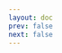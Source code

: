 ```yaml
---
layout: doc
prev: false
next: false
---
```


<CustomItemBox :item="{
  name: '哥布林的耳朵',
  icon: '/wiki/item/goblin_ear.png',
  type: '素材',
  description: '',
  params: {
    stack: 10,
    durability: -1 
  },
  obtain: {
    found: [],
    npc: [],
    shop: [],
    gardening: []
  }
}" />
